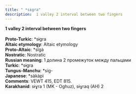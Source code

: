 ```yaml
---
title: " *sɨgra"
description:  1 valley 2 interval between two fingers
---
```

<strong> 1 valley 2 interval between two fingers</strong><br><br>
<strong>Proto-Turkic</strong>:  *sɨgra<br>
<strong>Altaic etymology</strong>:  Altaic etymology<br>
<strong> Proto-Altaic</strong>:  *sĭ̀gà<br>
<strong>Nostratic</strong>:  Nostratic<br>
<strong>Russian meaning</strong>:  1 долина 2 промежуток между пальцами<br>
<strong>Turkic</strong>:  *sɨgra<br>
<strong>Tungus-Manchu</strong>:  *sig-<br>
<strong>Japanese</strong>:  *sàkàpì<br>
<strong>Comments</strong>:  VEWT 415, EDT 815.<br>
<strong>Karakhanid</strong>:  sɨɣra 1 (MK - Oghuz), sɨɣraq (AH) 2<br>


